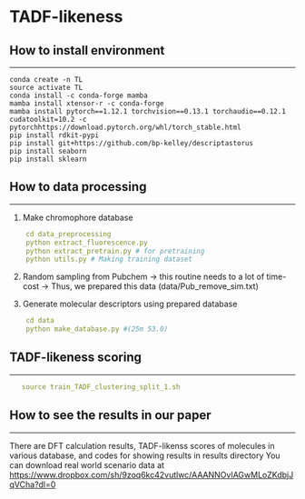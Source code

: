 # TADF-likeness


## How to install environment
-----------------------------
    conda create -n TL
    source activate TL
    conda install -c conda-forge mamba
    mamba install xtensor-r -c conda-forge
    mamba install pytorch==1.12.1 torchvision==0.13.1 torchaudio==0.12.1 cudatoolkit=10.2 -c pytorchhttps://download.pytorch.org/whl/torch_stable.html
    pip install rdkit-pypi
    pip install git+https://github.com/bp-kelley/descriptastorus
    pip install seaborn
    pip install sklearn


## How to data processing
-----------------------------

1. Make chromophore database
```yaml 
    cd data_preprocessing
    python extract_fluorescence.py
    python extract_pretrain.py # for pretraining
    python utils.py # Making training dataset
```
2. Random sampling from Pubchem
-> this routine needs to a lot of time-cost
-> Thus, we prepared this data (data/Pub_remove_sim.txt)

3. Generate molecular descriptors using prepared database
```yaml
    cd data
    python make_database.py #(25m 53.0)
```

     
## TADF-likeness scoring
-----------------
```yaml
   source train_TADF_clustering_split_1.sh
```


## How to see the results in our paper
-----------------
There are DFT calculation results, TADF-likenss scores of molecules in various database, and codes for showing results in results directory
You can download real world scenario data at https://www.dropbox.com/sh/9zoq6kc42vutlwc/AAANNOvIAGwMLoZKdbjJqVCha?dl=0


